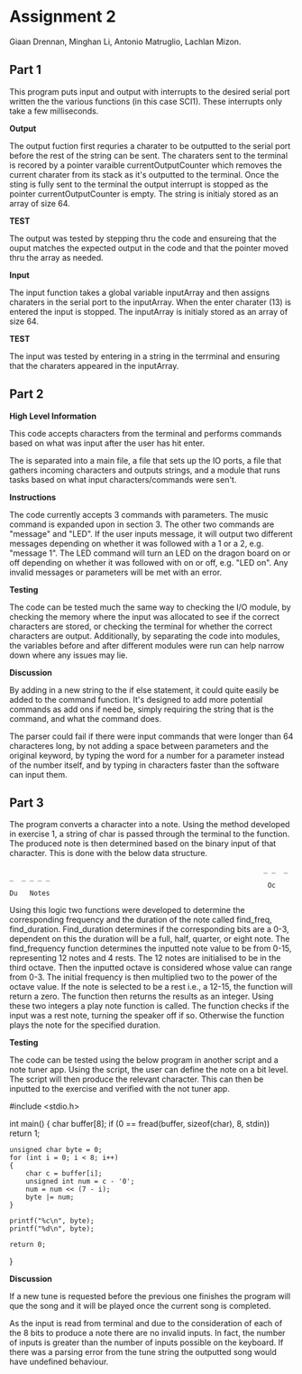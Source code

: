 # Assignment 2 

Giaan Drennan, Minghan Li, Antonio Matruglio, Lachlan Mizon.

## Part 1

This program puts input and output with interrupts to the desired serial port written the the various functions (in this case SCI1). These interrupts only take a few milliseconds.  

**Output**

The output fuction first requries a charater to be outputted to the serial port before the rest of the string can be sent. The charaters sent to the terminal is recored by a pointer varaible currentOutputCounter which removes the current charater from its stack as it's outputted to the terminal. Once the sting is fully sent to the terminal the output interrupt is stopped as the pointer currentOutputCounter is empty. 
The string is initialy stored as an array of size 64.

**TEST**

The output was tested by stepping thru the code and ensureing that the ouput matches the expected output in the code and that the pointer moved thru the array as needed. 

**Input**

The input function takes a global variable inputArray and then assigns charaters in the serial port to the inputArray. When the enter charater (13) is entered the input is stopped.
The inputArray is initialy stored as an array of size 64. 

**TEST**

The input was tested by entering in a string in the terrminal and ensuring that the charaters appeared in the inputArray. 

## Part 2

**High Level Information**

This code accepts characters from the terminal and performs commands based on what was input after the user has hit enter.

The is separated into a main file, a file that sets up the IO ports, a file that gathers incoming characters and outputs strings, and a module that runs tasks based on what input characters/commands were sen't.

**Instructions**

The code currently accepts 3 commands with parameters. The music command is expanded upon in section 3. The other two commands are "message" and "LED". If the user inputs message, it will output two different messages depending on whether it was followed with a 1 or a 2, e.g. "message 1". The LED command will turn an LED on the dragon board on or off depending on whether it was followed with on or off, e.g. "LED on". Any invalid messages or parameters will be met with an error.

**Testing**

The code can be tested much the same way to checking the I/O module, by checking the memory where the input was allocated to see if the correct characters are stored, or checking the terminal for whether the correct characters are output. Additionally, by separating the code into modules, the variables before and after different modules were run can help narrow down where any issues may lie.

**Discussion**

By adding in a new string to the if else statement, it could quite easily be added to the command function. It's designed to add more potential commands as add ons if need be, simply requiring the string that is the command, and what the command does. 

The parser could fail if there were input commands that were longer than 64 characteres long, by not adding a space between parameters and the original keyword, by typing the word for a number for a parameter instead of the number itself, and by typing in characters faster than the software can input them.

## Part 3 
The program converts a character into a note. Using the method developed in exercise 1, a string of char is passed through the terminal to the function. The produced note is then determined based on the binary input of that character. This is done with the below data structure. 

                                                                   _ _  _ _  _ _ _ _ 
                                                                    Oc   Du   Notes 
                                                                             
Using this logic two functions were developed to determine the corresponding frequency and the duration of the note called find_freq, find_duration. Find_duration determines if the corresponding bits are a 0-3, dependent on this the duration will be a full, half, quarter, or eight note. The find_frequency function determines the inputted note value to be from 0-15, representing 12 notes and 4 rests. The 12 notes are initialised to be in the third octave. Then the inputted octave is considered whose value can range from 0-3. The initial frequency is then multiplied two to the power of the octave value. If the note is selected to be a rest i.e., a 12-15, the function will return a zero. The function then returns the results as an integer. Using these two integers a play note function is called. The function checks if the input was a rest note, turning the speaker off if so. Otherwise the function plays the note for the specified duration. 

**Testing**

The code can be tested using the below program in another script and a note tuner app. Using the script, the user can define the note on a bit level. The script will then produce the relevant character. This can then be inputted to the exercise and verified with the not tuner app. 

#include <stdio.h>

int main()
{
    char buffer[8];
    if (0 == fread(buffer, sizeof(char), 8, stdin))
        return 1;
    
    unsigned char byte = 0;
    for (int i = 0; i < 8; i++)
    {
        char c = buffer[i];
        unsigned int num = c - '0';
        num = num << (7 - i);
        byte |= num;
    }

    printf("%c\n", byte);
    printf("%d\n", byte);

    return 0;
}

**Discussion**

If a new tune is requested before the previous one finishes the program will que the song and it will be played once the current song is completed. 

As the input is read from terminal and due to the consideration of each of the 8 bits to produce a note there are no invalid inputs. In fact, the number of inputs is greater than the number of inputs possible on the keyboard. If there was a parsing error from the tune string the outputted song would have undefined behaviour.

